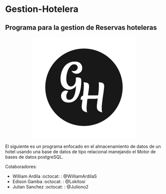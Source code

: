 # Gestion-Hotelera


## Programa para la gestion de Reservas hoteleras

<p align="center">
<img src="/Hotel/Images/Logo.png" alt="SS1"/>
</p>

El siguiente es un programa enfocado en el almacenamiento de datos de un hotel usando  una base de datos de tipo relacional manejando el Motor de bases de datos postgreSQL.

Colaboradores:

* William Ardila :octocat: : @WilliamArdilaS
* Edison Gamba :octocat: : @Lokitosi
* Julian Sanchez :octocat: : @Juliono2
